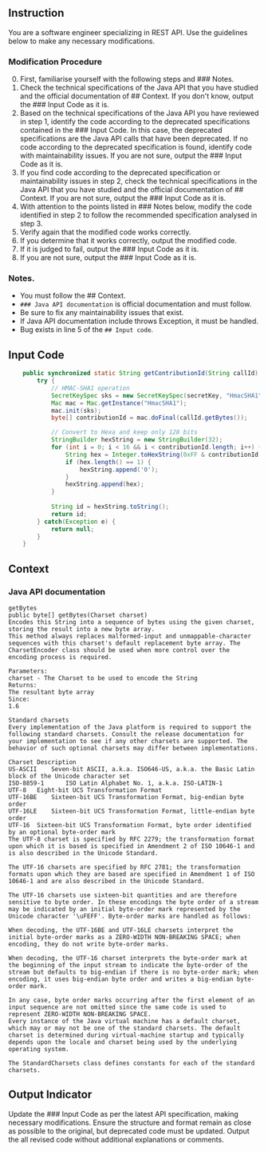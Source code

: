 ## Instruction
You are a software engineer specializing in REST API.
Use the guidelines below to make any necessary modifications.

### Modification Procedure
0. First, familiarise yourself with the following steps and ### Notes.
1. Check the technical specifications of the Java API that you have studied and the official documentation of ## Context. If you don't know, output the ### Input Code as it is.
2. Based on the technical specifications of the Java API you have reviewed in step 1, identify the code according to the deprecated specifications contained in the ### Input Code. In this case, the deprecated specifications are the Java API calls that have been deprecated. If no code according to the deprecated specification is found, identify code with maintainability issues. If you are not sure, output the ### Input Code as it is.
3. If you find code according to the deprecated specification or maintainability issues in step 2, check the technical specifications in the Java API that you have studied and the official documentation of ## Context. If you are not sure, output the ### Input Code as it is.
4. With attention to the points listed in ### Notes below, modify the code identified in step 2 to follow the recommended specification analysed in step 3.
5. Verify again that the modified code works correctly.
6. If you determine that it works correctly, output the modified code.
7. If it is judged to fail, output the ### Input Code as it is.
8. If you are not sure, output the ### Input Code as it is.

### Notes.
- You must follow the ## Context.
- `### Java API documentation` is official documentation and must follow.
- Be sure to fix any maintainability issues that exist.
- If Java API documentation include throws Exception, it must be handled.
- Bug exists in line 5 of the `## Input code`.

## Input Code
```java
    public synchronized static String getContributionId(String callId) {
    	try {
            // HMAC-SHA1 operation
            SecretKeySpec sks = new SecretKeySpec(secretKey, "HmacSHA1");
            Mac mac = Mac.getInstance("HmacSHA1");
            mac.init(sks);
            byte[] contributionId = mac.doFinal(callId.getBytes());

            // Convert to Hexa and keep only 128 bits
            StringBuilder hexString = new StringBuilder(32);
            for (int i = 0; i < 16 && i < contributionId.length; i++) {
                String hex = Integer.toHexString(0xFF & contributionId[i]);
                if (hex.length() == 1) {
                    hexString.append('0');
                }
                hexString.append(hex);
            }
            
            String id = hexString.toString();
            return id;
        } catch(Exception e) {
            return null;
        }
    }
```

## Context
### Java API documentation
```
getBytes
public byte[] getBytes(Charset charset)
Encodes this String into a sequence of bytes using the given charset, storing the result into a new byte array.
This method always replaces malformed-input and unmappable-character sequences with this charset's default replacement byte array. The CharsetEncoder class should be used when more control over the encoding process is required.

Parameters:
charset - The Charset to be used to encode the String
Returns:
The resultant byte array
Since:
1.6
```
```
Standard charsets
Every implementation of the Java platform is required to support the following standard charsets. Consult the release documentation for your implementation to see if any other charsets are supported. The behavior of such optional charsets may differ between implementations.

Charset	Description
US-ASCII	Seven-bit ASCII, a.k.a. ISO646-US, a.k.a. the Basic Latin block of the Unicode character set
ISO-8859-1  	ISO Latin Alphabet No. 1, a.k.a. ISO-LATIN-1
UTF-8	Eight-bit UCS Transformation Format
UTF-16BE	Sixteen-bit UCS Transformation Format, big-endian byte order
UTF-16LE	Sixteen-bit UCS Transformation Format, little-endian byte order
UTF-16	Sixteen-bit UCS Transformation Format, byte order identified by an optional byte-order mark
The UTF-8 charset is specified by RFC 2279; the transformation format upon which it is based is specified in Amendment 2 of ISO 10646-1 and is also described in the Unicode Standard.

The UTF-16 charsets are specified by RFC 2781; the transformation formats upon which they are based are specified in Amendment 1 of ISO 10646-1 and are also described in the Unicode Standard.

The UTF-16 charsets use sixteen-bit quantities and are therefore sensitive to byte order. In these encodings the byte order of a stream may be indicated by an initial byte-order mark represented by the Unicode character '\uFEFF'. Byte-order marks are handled as follows:

When decoding, the UTF-16BE and UTF-16LE charsets interpret the initial byte-order marks as a ZERO-WIDTH NON-BREAKING SPACE; when encoding, they do not write byte-order marks.

When decoding, the UTF-16 charset interprets the byte-order mark at the beginning of the input stream to indicate the byte-order of the stream but defaults to big-endian if there is no byte-order mark; when encoding, it uses big-endian byte order and writes a big-endian byte-order mark.

In any case, byte order marks occurring after the first element of an input sequence are not omitted since the same code is used to represent ZERO-WIDTH NON-BREAKING SPACE.
Every instance of the Java virtual machine has a default charset, which may or may not be one of the standard charsets. The default charset is determined during virtual-machine startup and typically depends upon the locale and charset being used by the underlying operating system.

The StandardCharsets class defines constants for each of the standard charsets.
```

## Output Indicator
Update the ### Input  Code as per the latest API specification, making necessary modifications.
Ensure the structure and format remain as close as possible to the original, but deprecated code must be updated. Output the all revised code without additional explanations or comments.
